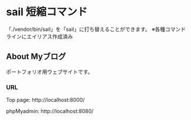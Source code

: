 # sail 短縮コマンド
「./vendor/bin/sail」を「sail」に打ち替えることができます。
※各種コマンドラインにエイリアス作成済み

## About Myブログ
ポートフォリオ用ウェブサイトです。

### URL
Top page: 
http://localhost:8000/



phpMyadmin:
http://localhost:8080/


